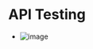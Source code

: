 # API Testing
* ![image](https://github.com/sanjeevkomma/Spring-Boot/assets/7721150/454806db-3d82-4702-807e-ef0cf633e52b)
